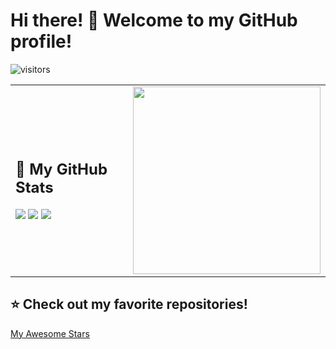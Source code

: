 # Hi there! 👋 Welcome to my GitHub profile!

![visitors](https://komarev.com/ghpvc/?username=Staninbui&color=blue)

<table>
  <tr>
    <td>
      <h2>🚀 My GitHub Stats</h2>
      <img src="https://github-readme-stats.vercel.app/api?username=Staninbui&show_icons=true&theme=tokyonight" />
      <img src="https://github-readme-streak-stats.herokuapp.com/?user=Staninbui&theme=dark" />
      <img src="https://github-readme-stats.vercel.app/api/top-langs/?username=Staninbui&layout=compact&theme=radical" />
    </td>
    <td>
      <img src="https://storage.googleapis.com/my_own_resources/images/hahh_cat.GIF" width="300">
    </td>
  </tr>
</table>

## ⭐ Check out my favorite repositories!
[My Awesome Stars](https://github.com/stars/Staninbui)
